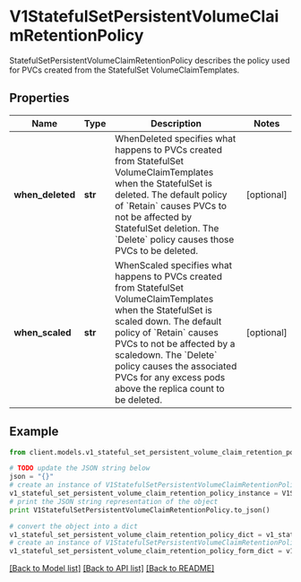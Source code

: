 # V1StatefulSetPersistentVolumeClaimRetentionPolicy

StatefulSetPersistentVolumeClaimRetentionPolicy describes the policy used for PVCs created from the StatefulSet VolumeClaimTemplates.

## Properties
Name | Type | Description | Notes
------------ | ------------- | ------------- | -------------
**when_deleted** | **str** | WhenDeleted specifies what happens to PVCs created from StatefulSet VolumeClaimTemplates when the StatefulSet is deleted. The default policy of &#x60;Retain&#x60; causes PVCs to not be affected by StatefulSet deletion. The &#x60;Delete&#x60; policy causes those PVCs to be deleted. | [optional] 
**when_scaled** | **str** | WhenScaled specifies what happens to PVCs created from StatefulSet VolumeClaimTemplates when the StatefulSet is scaled down. The default policy of &#x60;Retain&#x60; causes PVCs to not be affected by a scaledown. The &#x60;Delete&#x60; policy causes the associated PVCs for any excess pods above the replica count to be deleted. | [optional] 

## Example

```python
from client.models.v1_stateful_set_persistent_volume_claim_retention_policy import V1StatefulSetPersistentVolumeClaimRetentionPolicy

# TODO update the JSON string below
json = "{}"
# create an instance of V1StatefulSetPersistentVolumeClaimRetentionPolicy from a JSON string
v1_stateful_set_persistent_volume_claim_retention_policy_instance = V1StatefulSetPersistentVolumeClaimRetentionPolicy.from_json(json)
# print the JSON string representation of the object
print V1StatefulSetPersistentVolumeClaimRetentionPolicy.to_json()

# convert the object into a dict
v1_stateful_set_persistent_volume_claim_retention_policy_dict = v1_stateful_set_persistent_volume_claim_retention_policy_instance.to_dict()
# create an instance of V1StatefulSetPersistentVolumeClaimRetentionPolicy from a dict
v1_stateful_set_persistent_volume_claim_retention_policy_form_dict = v1_stateful_set_persistent_volume_claim_retention_policy.from_dict(v1_stateful_set_persistent_volume_claim_retention_policy_dict)
```
[[Back to Model list]](../README.md#documentation-for-models) [[Back to API list]](../README.md#documentation-for-api-endpoints) [[Back to README]](../README.md)


